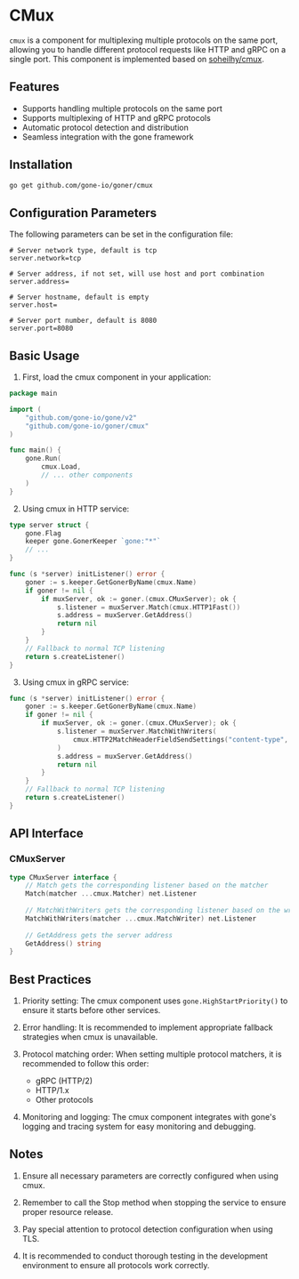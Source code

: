 # CMux

`cmux` is a component for multiplexing multiple protocols on the same port, allowing you to handle different protocol requests like HTTP and gRPC on a single port. This component is implemented based on [soheilhy/cmux](https://github.com/soheilhy/cmux).

## Features

- Supports handling multiple protocols on the same port
- Supports multiplexing of HTTP and gRPC protocols
- Automatic protocol detection and distribution
- Seamless integration with the gone framework

## Installation

```bash
go get github.com/gone-io/goner/cmux
```

## Configuration Parameters

The following parameters can be set in the configuration file:

```properties
# Server network type, default is tcp
server.network=tcp

# Server address, if not set, will use host and port combination
server.address=

# Server hostname, default is empty
server.host=

# Server port number, default is 8080
server.port=8080
```

## Basic Usage

1. First, load the cmux component in your application:

```go
package main

import (
    "github.com/gone-io/gone/v2"
    "github.com/gone-io/goner/cmux"
)

func main() {
    gone.Run(
        cmux.Load,
        // ... other components
    )
}
```

2. Using cmux in HTTP service:

```go
type server struct {
    gone.Flag
    keeper gone.GonerKeeper `gone:"*"`
    // ...
}

func (s *server) initListener() error {
    goner := s.keeper.GetGonerByName(cmux.Name)
    if goner != nil {
        if muxServer, ok := goner.(cmux.CMuxServer); ok {
            s.listener = muxServer.Match(cmux.HTTP1Fast())
            s.address = muxServer.GetAddress()
            return nil
        }
    }
    // Fallback to normal TCP listening
    return s.createListener()
}
```

3. Using cmux in gRPC service:

```go
func (s *server) initListener() error {
    goner := s.keeper.GetGonerByName(cmux.Name)
    if goner != nil {
        if muxServer, ok := goner.(cmux.CMuxServer); ok {
            s.listener = muxServer.MatchWithWriters(
                cmux.HTTP2MatchHeaderFieldSendSettings("content-type", "application/grpc"),
            )
            s.address = muxServer.GetAddress()
            return nil
        }
    }
    // Fallback to normal TCP listening
    return s.createListener()
}
```

## API Interface

### CMuxServer

```go
type CMuxServer interface {
    // Match gets the corresponding listener based on the matcher
    Match(matcher ...cmux.Matcher) net.Listener
    
    // MatchWithWriters gets the corresponding listener based on the writer matcher
    MatchWithWriters(matcher ...cmux.MatchWriter) net.Listener
    
    // GetAddress gets the server address
    GetAddress() string
}
```

## Best Practices

1. Priority setting: The cmux component uses `gone.HighStartPriority()` to ensure it starts before other services.

2. Error handling: It is recommended to implement appropriate fallback strategies when cmux is unavailable.

3. Protocol matching order: When setting multiple protocol matchers, it is recommended to follow this order:
   - gRPC (HTTP/2)
   - HTTP/1.x
   - Other protocols

4. Monitoring and logging: The cmux component integrates with gone's logging and tracing system for easy monitoring and debugging.

## Notes

1. Ensure all necessary parameters are correctly configured when using cmux.

2. Remember to call the Stop method when stopping the service to ensure proper resource release.

3. Pay special attention to protocol detection configuration when using TLS.

4. It is recommended to conduct thorough testing in the development environment to ensure all protocols work correctly.